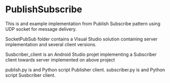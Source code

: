 # PublishSubscribe

This is and example implementation from Publish Subscribe pattern using UDP socket for message delivery.

SocketPubSub folder contains a Visual Studio solution containing server implementation and several client versions.

Susbcriber_client is an Android Studio projet implementing a Subscriber client towards server implemented on above project

publish.py is and Python script Publisher client.
subscriber.py is and Python script Susbcriber client.
